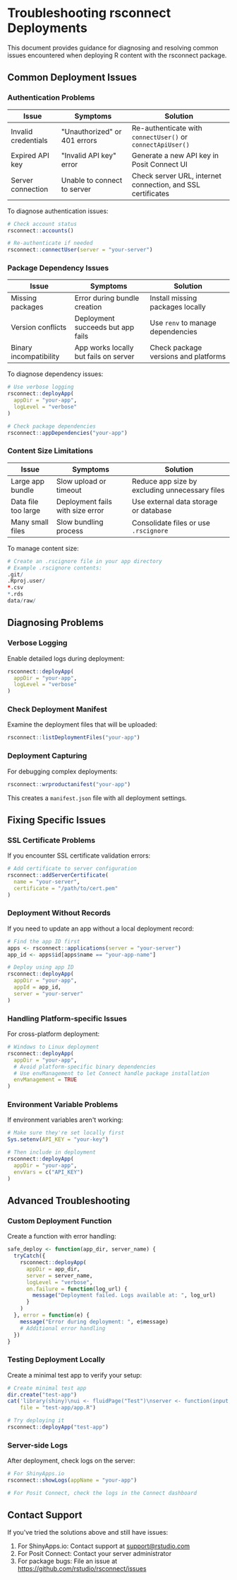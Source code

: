 # Troubleshooting rsconnect Deployments

This document provides guidance for diagnosing and resolving common issues encountered when deploying R content with the rsconnect package.

## Common Deployment Issues

### Authentication Problems

| Issue | Symptoms | Solution |
|-------|----------|----------|
| Invalid credentials | "Unauthorized" or 401 errors | Re-authenticate with `connectUser()` or `connectApiUser()` |
| Expired API key | "Invalid API key" error | Generate a new API key in Posit Connect UI |
| Server connection | Unable to connect to server | Check server URL, internet connection, and SSL certificates |

To diagnose authentication issues:

```r
# Check account status
rsconnect::accounts()

# Re-authenticate if needed
rsconnect::connectUser(server = "your-server")
```

### Package Dependency Issues

| Issue | Symptoms | Solution |
|-------|----------|----------|
| Missing packages | Error during bundle creation | Install missing packages locally |
| Version conflicts | Deployment succeeds but app fails | Use `renv` to manage dependencies |
| Binary incompatibility | App works locally but fails on server | Check package versions and platforms |

To diagnose dependency issues:

```r
# Use verbose logging
rsconnect::deployApp(
  appDir = "your-app",
  logLevel = "verbose"
)

# Check package dependencies
rsconnect::appDependencies("your-app")
```

### Content Size Limitations

| Issue | Symptoms | Solution |
|-------|----------|----------|
| Large app bundle | Slow upload or timeout | Reduce app size by excluding unnecessary files |
| Data file too large | Deployment fails with size error | Use external data storage or database |
| Many small files | Slow bundling process | Consolidate files or use `.rscignore` |

To manage content size:

```r
# Create an .rscignore file in your app directory
# Example .rscignore contents:
.git/
.Rproj.user/
*.csv
*.rds
data/raw/
```

## Diagnosing Problems

### Verbose Logging

Enable detailed logs during deployment:

```r
rsconnect::deployApp(
  appDir = "your-app",
  logLevel = "verbose"
)
```

### Check Deployment Manifest

Examine the deployment files that will be uploaded:

```r
rsconnect::listDeploymentFiles("your-app")
```

### Deployment Capturing

For debugging complex deployments:

```r
rsconnect::wrproductanifest("your-app")
```

This creates a `manifest.json` file with all deployment settings.

## Fixing Specific Issues

### SSL Certificate Problems

If you encounter SSL certificate validation errors:

```r
# Add certificate to server configuration
rsconnect::addServerCertificate(
  name = "your-server",
  certificate = "/path/to/cert.pem"
)
```

### Deployment Without Records

If you need to update an app without a local deployment record:

```r
# Find the app ID first
apps <- rsconnect::applications(server = "your-server")
app_id <- apps$id[apps$name == "your-app-name"]

# Deploy using app ID
rsconnect::deployApp(
  appDir = "your-app",
  appId = app_id,
  server = "your-server"
)
```

### Handling Platform-specific Issues

For cross-platform deployment:

```r
# Windows to Linux deployment
rsconnect::deployApp(
  appDir = "your-app",
  # Avoid platform-specific binary dependencies
  # Use envManagement to let Connect handle package installation
  envManagement = TRUE
)
```

### Environment Variable Problems

If environment variables aren't working:

```r
# Make sure they're set locally first
Sys.setenv(API_KEY = "your-key")

# Then include in deployment
rsconnect::deployApp(
  appDir = "your-app",
  envVars = c("API_KEY")
)
```

## Advanced Troubleshooting

### Custom Deployment Function

Create a function with error handling:

```r
safe_deploy <- function(app_dir, server_name) {
  tryCatch({
    rsconnect::deployApp(
      appDir = app_dir,
      server = server_name,
      logLevel = "verbose",
      on.failure = function(log_url) {
        message("Deployment failed. Logs available at: ", log_url)
      }
    )
  }, error = function(e) {
    message("Error during deployment: ", e$message)
    # Additional error handling
  })
}
```

### Testing Deployment Locally

Create a minimal test app to verify your setup:

```r
# Create minimal test app
dir.create("test-app")
cat('library(shiny)\nui <- fluidPage("Test")\nserver <- function(input, output) {}\nshinyApp(ui, server)', 
    file = "test-app/app.R")

# Try deploying it
rsconnect::deployApp("test-app")
```

### Server-side Logs

After deployment, check logs on the server:

```r
# For ShinyApps.io
rsconnect::showLogs(appName = "your-app")

# For Posit Connect, check the logs in the Connect dashboard
```

## Contact Support

If you've tried the solutions above and still have issues:

1. For ShinyApps.io: Contact support at support@rstudio.com
2. For Posit Connect: Contact your server administrator
3. For package bugs: File an issue at https://github.com/rstudio/rsconnect/issues